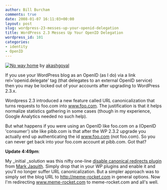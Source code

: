 ```yaml
---
author: Bill Burcham
comments: true
date: 2008-01-07 16:11:03+00:00
layout: post
slug: wordpress-23-messes-up-your-openid-delegation
title: WordPress 2.3 Messes Up Your OpenID Delegation
wordpress_id: 101
categories:
- identity
- OpenID
---
```


[![No way home](http://farm3.static.flickr.com/2003/2169624754_742036fd14_m.jpg)](http://www.flickr.com/photos/70837248@N00/2169624754/)
by [akashgoyal](http://www.flickr.com/people/70837248@N00/)

If you use your WordPress blog as an OpenID (as I do) via a link rel='openid.delegate' tag (that delegates to an external OpenID service) then you may be locked out of your accounts after upgrading to WordPress 2.3.x.

Wordpress 2.3 introduced a new feature called URL canonicalization that turns requests to foo.com into www.foo.com. The justification is that it helps normalize statistics gathering in some cases (though in my experience, Google Analytics needed no such help).

But what happens if you were using an OpenID like foo.com on a (OpenID 'consumer') site like pibb.com is that after the WP 2.3.2 upgrade you actually end up authenticating the id www.foo.com (not foo.com). So you can never get back into your foo.com account at pibb.com. Got that?

**Update 4:49pm**:

My _initial _solution was this nifty one-line [disable canonical redirects plugin](http://txfx.net/files/wordpress/disable-canonical-redirects.phps) from [Mark Jaquith](http://markjaquith.wordpress.com/2007/09/25/wordpress-23-canonical-urls/). Simply drop that in your WP plugins and enable it and you'll no longer suffer URL canonicalization. But a simpler approach was to simply set the blog URL to http://meme-rocket.com in general options. Now I'm redirecting www.meme-rocket.com to meme-rocket.com and all's well.

